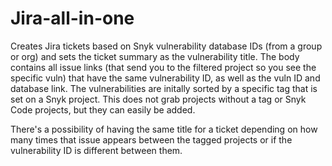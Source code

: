 # Jira-all-in-one

Creates Jira tickets based on Snyk vulnerability database IDs (from a group or org) and sets the ticket summary as the vulnerability title.
The body contains all issue links (that send you to the filtered project so you see the specific vuln) that have the same vulnerability ID, as well as the vuln ID and database link.
The vulnerabilities are initally sorted by a specific tag that is set on a Snyk project.  This does not grab projects without a tag or Snyk Code projects, but they can easily be added.

There's a possibility of having the same title for a ticket depending on how many times that issue appears between the tagged projects or if the vulnerability ID is different between them.
